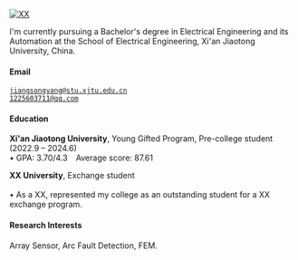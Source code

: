 [![XX](https://img.shields.io/badge/XX-github-blue?logo=github)](https://github.com/xjtujtm)

I'm currently pursuing a Bachelor's degree in Electrical Engineering and its Automation at the School of Electrical Engineering, Xi'an Jiaotong University, China.

#### Email  
<code>jiangsongyang@stu.xjtu.edu.cn</code>  
<code>1225603711@qq.com</code>

#### Education  
**Xi'an Jiaotong University**, Young Gifted Program, Pre-college student (2022.9 – 2024.6) <br>
• GPA: 3.70/4.3 &ensp; Average score: 87.61 <br>  

**XX University**, Exchange student <br>  
• As a XX, represented my college as an outstanding student for a XX exchange program.  



#### Research Interests  
Array Sensor, Arc Fault Detection, FEM.